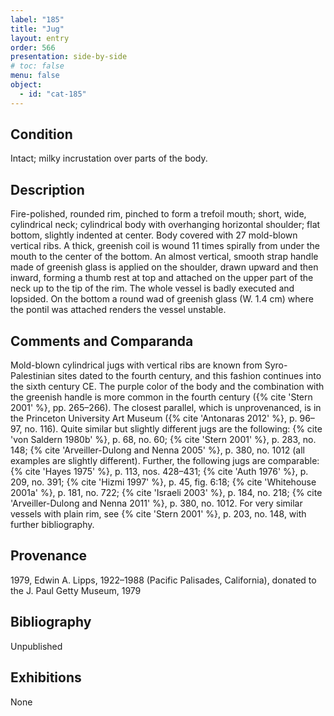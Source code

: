 ```yaml
---
label: "185"
title: "Jug"
layout: entry
order: 566
presentation: side-by-side
# toc: false
menu: false
object:
  - id: "cat-185"
---
```


## Condition

Intact; milky incrustation over parts of the body.

## Description

Fire-polished, rounded rim, pinched to form a trefoil mouth; short, wide, cylindrical neck; cylindrical body with overhanging horizontal shoulder; flat bottom, slightly indented at center. Body covered with 27 mold-blown vertical ribs. A thick, greenish coil is wound 11 times spirally from under the mouth to the center of the bottom. An almost vertical, smooth strap handle made of greenish glass is applied on the shoulder, drawn upward and then inward, forming a thumb rest at top and attached on the upper part of the neck up to the tip of the rim. The whole vessel is badly executed and lopsided. On the bottom a round wad of greenish glass (W. 1.4 cm) where the pontil was attached renders the vessel unstable.

## Comments and Comparanda

Mold-blown cylindrical jugs with vertical ribs are known from Syro-Palestinian sites dated to the fourth century, and this fashion continues into the sixth century CE. The purple color of the body and the combination with the greenish handle is more common in the fourth century ({% cite 'Stern 2001' %}, pp. 265–266). The closest parallel, which is unprovenanced, is in the Princeton University Art Museum ({% cite 'Antonaras 2012' %}, p. 96–97, no. 116). Quite similar but slightly different jugs are the following: {% cite 'von Saldern 1980b' %}, p. 68, no. 60; {% cite 'Stern 2001' %}, p. 283, no. 148; {% cite 'Arveiller-Dulong and Nenna 2005' %}, p. 380, no. 1012 (all examples are slightly different). Further, the following jugs are comparable: {% cite 'Hayes 1975' %}, p. 113, nos. 428–431; {% cite 'Auth 1976' %}, p. 209, no. 391; {% cite 'Hizmi 1997' %}, p. 45, fig. 6:18; {% cite 'Whitehouse 2001a' %}, p. 181, no. 722; {% cite 'Israeli 2003' %}, p. 184, no. 218; {% cite 'Arveiller-Dulong and Nenna 2011' %}, p. 380, no. 1012. For very similar vessels with plain rim, see {% cite 'Stern 2001' %}, p. 203, no. 148, with further bibliography.

## Provenance

1979, Edwin A. Lipps, 1922–1988 (Pacific Palisades, California), donated to the J. Paul Getty Museum, 1979

## Bibliography

Unpublished

## Exhibitions

None
